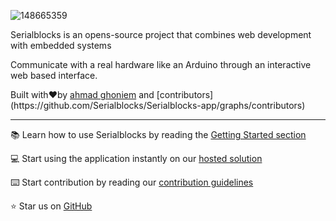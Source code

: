 ![148665359](https://github.com/Serialblocks/.github/assets/60299751/118f916f-b0b3-4d64-9e8a-5f9747b89e69)

Serialblocks is an opens-source project that combines web development with embedded systems

Communicate with a real hardware like an Arduino through an interactive web based interface.

Built with❤︎by [ahmad ghoniem](https://twitter.com/ahmadghoniem_) and [contributors](https://github.com/Serialblocks/Serialblocks-app/graphs/contributors)

---

📚 Learn how to use Serialblocks by reading the [Getting Started section](https://github.com/Serialblocks/Serialblocks-app/blob/main/README.md#getting-started)

💻 Start using the application instantly on our [hosted solution](https://serialblocks-app.vercel.app/)

⌨️ Start contribution by reading our [contribution guidelines](https://github.com/Serialblocks/.github/blob/main/profile/CONTRIBUTING.md)

⭐ Star us on [GitHub](https://github.com/Serialblocks/Serialblocks-app)
